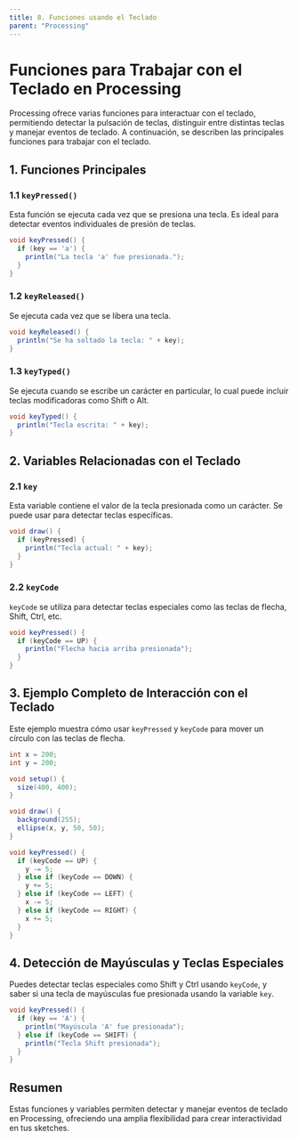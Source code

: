 ```yaml
---
title: 8. Funciones usando el Teclado
parent: "Processing"
---
```

# Funciones para Trabajar con el Teclado en Processing

Processing ofrece varias funciones para interactuar con el teclado, permitiendo detectar la pulsación de teclas, distinguir entre distintas teclas y manejar eventos de teclado. A continuación, se describen las principales funciones para trabajar con el teclado.

## 1. Funciones Principales

### 1.1 `keyPressed()`
Esta función se ejecuta cada vez que se presiona una tecla. Es ideal para detectar eventos individuales de presión de teclas.

```java
void keyPressed() {
  if (key == 'a') {
    println("La tecla 'a' fue presionada.");
  }
}
```

### 1.2 `keyReleased()`
Se ejecuta cada vez que se libera una tecla.

```java
void keyReleased() {
  println("Se ha soltado la tecla: " + key);
}
```

### 1.3 `keyTyped()`
Se ejecuta cuando se escribe un carácter en particular, lo cual puede incluir teclas modificadoras como Shift o Alt.

```java
void keyTyped() {
  println("Tecla escrita: " + key);
}
```

## 2. Variables Relacionadas con el Teclado

### 2.1 `key`
Esta variable contiene el valor de la tecla presionada como un carácter. Se puede usar para detectar teclas específicas.

```java
void draw() {
  if (keyPressed) {
    println("Tecla actual: " + key);
  }
}
```

### 2.2 `keyCode`
`keyCode` se utiliza para detectar teclas especiales como las teclas de flecha, Shift, Ctrl, etc.

```java
void keyPressed() {
  if (keyCode == UP) {
    println("Flecha hacia arriba presionada");
  }
}
```

## 3. Ejemplo Completo de Interacción con el Teclado

Este ejemplo muestra cómo usar `keyPressed` y `keyCode` para mover un círculo con las teclas de flecha.

```java
int x = 200;
int y = 200;

void setup() {
  size(400, 400);
}

void draw() {
  background(255);
  ellipse(x, y, 50, 50);
}

void keyPressed() {
  if (keyCode == UP) {
    y -= 5;
  } else if (keyCode == DOWN) {
    y += 5;
  } else if (keyCode == LEFT) {
    x -= 5;
  } else if (keyCode == RIGHT) {
    x += 5;
  }
}
```

## 4. Detección de Mayúsculas y Teclas Especiales

Puedes detectar teclas especiales como Shift y Ctrl usando `keyCode`, y saber si una tecla de mayúsculas fue presionada usando la variable `key`.

```java
void keyPressed() {
  if (key == 'A') {
    println("Mayúscula 'A' fue presionada");
  } else if (keyCode == SHIFT) {
    println("Tecla Shift presionada");
  }
}
```

## Resumen

Estas funciones y variables permiten detectar y manejar eventos de teclado en Processing, ofreciendo una amplia flexibilidad para crear interactividad en tus sketches.
